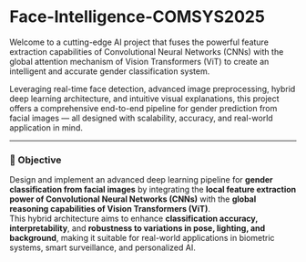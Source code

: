 # Face-Intelligence-COMSYS2025
Welcome to a cutting-edge AI project that fuses the powerful feature extraction capabilities of Convolutional Neural Networks (CNNs) with the global attention mechanism of Vision Transformers (ViT) to create an intelligent and accurate gender classification system.

Leveraging real-time face detection, advanced image preprocessing, hybrid deep learning architecture, and intuitive visual explanations, this project offers a comprehensive end-to-end pipeline for gender prediction from facial images — all designed with scalability, accuracy, and real-world application in mind.

---

### 🚀 Objective

Design and implement an advanced deep learning pipeline for **gender classification from facial images** by integrating the **local feature extraction power of Convolutional Neural Networks (CNNs)** with the **global reasoning capabilities of Vision Transformers (ViT)**.  
This hybrid architecture aims to enhance **classification accuracy, interpretability**, and **robustness to variations in pose, lighting, and background**, making it suitable for real-world applications in biometric systems, smart surveillance, and personalized AI.
